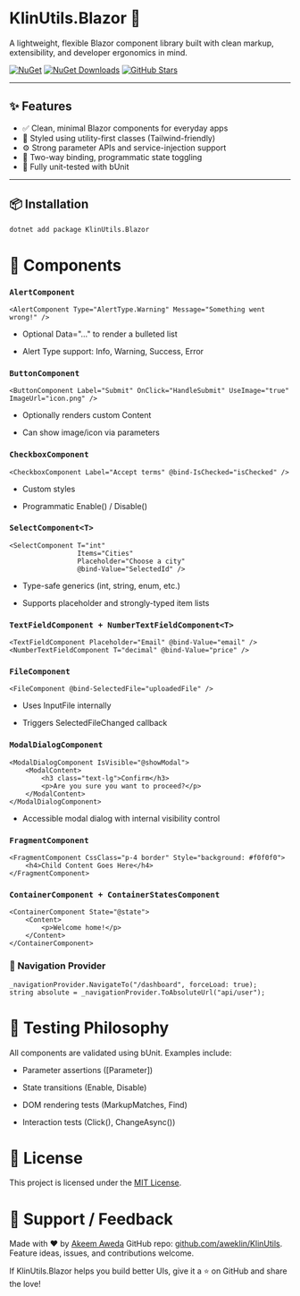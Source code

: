 # KlinUtils.Blazor 🧩

A lightweight, flexible Blazor component library built with clean markup, extensibility, and developer ergonomics in mind.

[![NuGet](https://img.shields.io/nuget/v/KlinUtils.Blazor.svg)](https://www.nuget.org/packages/KlinUtils.Blazor)
[![NuGet Downloads](https://img.shields.io/nuget/dt/KlinUtils.Blazor.svg)](https://www.nuget.org/packages/KlinUtils.Blazor)
[![GitHub Stars](https://img.shields.io/github/stars/aweklin/KlinUtils?style=social)](https://github.com/aweklin/KlinUtils)

---

## ✨ Features

- ✅ Clean, minimal Blazor components for everyday apps
- 🎨 Styled using utility-first classes (Tailwind-friendly)
- ⚙️ Strong parameter APIs and service-injection support
- 🔄 Two-way binding, programmatic state toggling
- 🧪 Fully unit-tested with bUnit

---

## 📦 Installation

```bash
dotnet add package KlinUtils.Blazor
```

# 🚀 Components

### `AlertComponent`

```
<AlertComponent Type="AlertType.Warning" Message="Something went wrong!" />
```

- Optional Data="..." to render a bulleted list

- Alert Type support: Info, Warning, Success, Error

### `ButtonComponent`

```
<ButtonComponent Label="Submit" OnClick="HandleSubmit" UseImage="true" ImageUrl="icon.png" />
```

- Optionally renders custom Content

- Can show image/icon via parameters

### `CheckboxComponent`

```
<CheckboxComponent Label="Accept terms" @bind-IsChecked="isChecked" />
```

- Custom styles

- Programmatic Enable() / Disable()

### `SelectComponent<T>`

```
<SelectComponent T="int"
                 Items="Cities"
                 Placeholder="Choose a city"
                 @bind-Value="SelectedId" />
```

- Type-safe generics (int, string, enum, etc.)

- Supports placeholder and strongly-typed item lists

### `TextFieldComponent + NumberTextFieldComponent<T>`

```
<TextFieldComponent Placeholder="Email" @bind-Value="email" />
<NumberTextFieldComponent T="decimal" @bind-Value="price" />
```

### `FileComponent`

```
<FileComponent @bind-SelectedFile="uploadedFile" />
```

- Uses InputFile internally

- Triggers SelectedFileChanged callback

### `ModalDialogComponent`

```
<ModalDialogComponent IsVisible="@showModal">
    <ModalContent>
        <h3 class="text-lg">Confirm</h3>
        <p>Are you sure you want to proceed?</p>
    </ModalContent>
</ModalDialogComponent>
```

- Accessible modal dialog with internal visibility control

### `FragmentComponent`

```
<FragmentComponent CssClass="p-4 border" Style="background: #f0f0f0">
    <h4>Child Content Goes Here</h4>
</FragmentComponent>
```

### `ContainerComponent + ContainerStatesComponent`

```
<ContainerComponent State="@state">
    <Content>
        <p>Welcome home!</p>
    </Content>
</ContainerComponent>
```

### 🧭 Navigation Provider

```
_navigationProvider.NavigateTo("/dashboard", forceLoad: true);
string absolute = _navigationProvider.ToAbsoluteUrl("api/user");
```

# 🧪 Testing Philosophy

All components are validated using bUnit. Examples include:

- Parameter assertions ([Parameter])

- State transitions (Enable, Disable)

- DOM rendering tests (MarkupMatches, Find)

- Interaction tests (Click(), ChangeAsync())

# 📄 License

This project is licensed under the [MIT License](https://github.com/aweklin/KlinUtils?tab=MIT-1-ov-file#readme).

# 💬 Support / Feedback

Made with ❤️ by [Akeem Aweda](https://github.com/aweklin) GitHub repo: [github.com/aweklin/KlinUtils](github.com/aweklin/KlinUtils). Feature ideas, issues, and contributions welcome.

If KlinUtils.Blazor helps you build better UIs, give it a ⭐ on GitHub and share the love!
